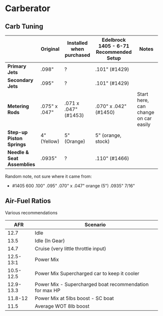 # Carberator

## Carb Tuning

|  | **Original** | **Installed when purchased** | **Edelbrock 1405 - 6-71 Recommended Setup** | **Notes** |
|---|---|---|---|---|
| **Primary Jets** | .098" | ? | .101" (#1429) |  |
| **Secondary Jets** | .095" | ? | .101" (#1429) |  |
| **Metering Rods** | .075" x .047" | .071 x .047" (#1453) | .070" x .042" (#1450) | Start here, can change on car easily |
| **Step-up Piston Springs** | 4" (Yellow) | 5" (Orange) | 5" (orange, stock) |  |
| **Needle & Seat Assemblies** | .0935" | ? | .110" (#1466) |  |

Random note, not sure where it came from:

- #1405 600 .100" .095" .070" x .047" orange (5") .0935" 7/16"

## Air-Fuel Ratios

Various recommendations

| AFR | Scenario |
|---|---|
| 12.7 | Idle |
| 13.5 | Idle (In Gear) |
| 14.7 | Cruise (very little throttle input) |
| 12.5-13:1 | Power Mix |
| 10.5-12.5 | Power Mix Supercharged car to keep it cooler |
| 12.9-13.3 | Power Mix - Supercharged boat recommendation for max HP |
| 11.8-12 | Power Mix at 5lbs boost - SC boat |
| 11.5 | Average WOT 8lb boost |

